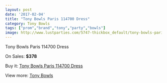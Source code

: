 ```yaml
---
layout: post
date: '2017-02-04'
title: "Tony Bowls Paris 114700 Dress"
category: Tony Bowls
tags: ["prom","brand","tony","party","bowls"]
image: http://www.lustparties.com/5747-thickbox_default/tony-bowls-paris-114700-dress.jpg
---
```

Tony Bowls Paris 114700 Dress

On Sales: **$378**
<a href="https://www.lustparties.com/en/tony-bowls/1951-tony-bowls-paris-114700-dress.html"><amp-img layout="responsive" width="600" height="600" src="//www.lustparties.com/5747-thickbox_default/tony-bowls-paris-114700-dress.jpg" alt="Tony Bowls Paris 114700 Dress 0" /></a>
<a href="https://www.lustparties.com/en/tony-bowls/1951-tony-bowls-paris-114700-dress.html"><amp-img layout="responsive" width="600" height="600" src="//www.lustparties.com/5748-thickbox_default/tony-bowls-paris-114700-dress.jpg" alt="Tony Bowls Paris 114700 Dress 1" /></a>

Buy it: [Tony Bowls Paris 114700 Dress](https://www.lustparties.com/en/tony-bowls/1951-tony-bowls-paris-114700-dress.html "Tony Bowls Paris 114700 Dress")

View more: [Tony Bowls](https://www.lustparties.com/en/5-tony-bowls "Tony Bowls")
